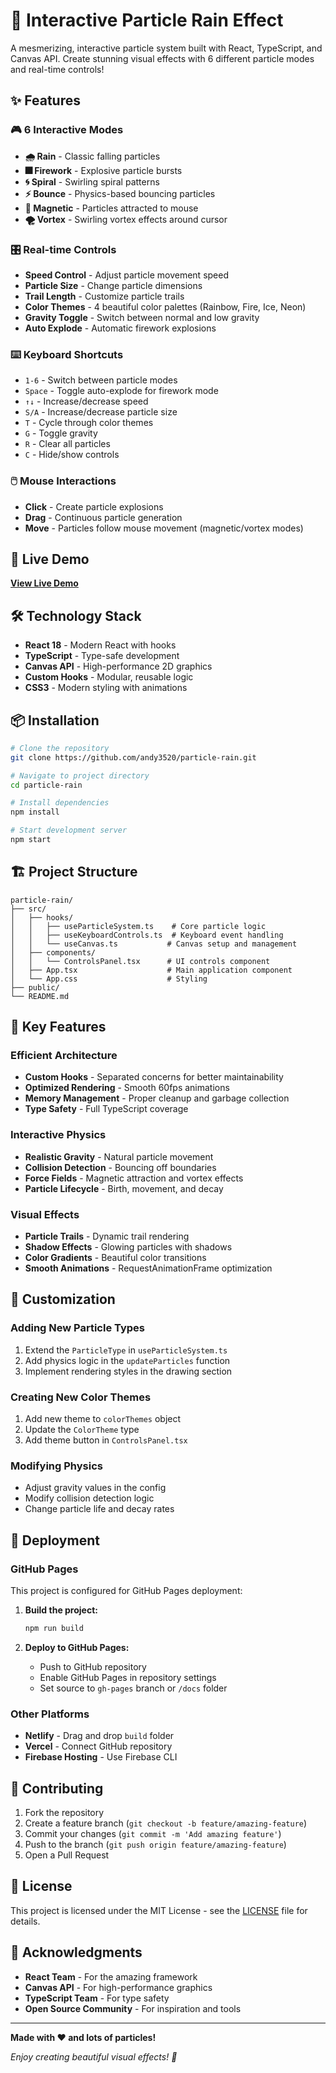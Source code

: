 # 🌟 Interactive Particle Rain Effect

A mesmerizing, interactive particle system built with React, TypeScript, and Canvas API. Create stunning visual effects with 6 different particle modes and real-time controls!

## ✨ Features

### 🎮 **6 Interactive Modes**

- **🌧️ Rain** - Classic falling particles
- **🎆 Firework** - Explosive particle bursts
- **🌀 Spiral** - Swirling spiral patterns
- **⚡ Bounce** - Physics-based bouncing particles
- **🧲 Magnetic** - Particles attracted to mouse
- **🌪️ Vortex** - Swirling vortex effects around cursor

### 🎛️ **Real-time Controls**

- **Speed Control** - Adjust particle movement speed
- **Particle Size** - Change particle dimensions
- **Trail Length** - Customize particle trails
- **Color Themes** - 4 beautiful color palettes (Rainbow, Fire, Ice, Neon)
- **Gravity Toggle** - Switch between normal and low gravity
- **Auto Explode** - Automatic firework explosions

### ⌨️ **Keyboard Shortcuts**

- `1-6` - Switch between particle modes
- `Space` - Toggle auto-explode for firework mode
- `↑↓` - Increase/decrease speed
- `S/A` - Increase/decrease particle size
- `T` - Cycle through color themes
- `G` - Toggle gravity
- `R` - Clear all particles
- `C` - Hide/show controls

### 🖱️ **Mouse Interactions**

- **Click** - Create particle explosions
- **Drag** - Continuous particle generation
- **Move** - Particles follow mouse movement (magnetic/vortex modes)

## 🚀 Live Demo

**[View Live Demo](https://andy3520.github.io/particle-rain)**

## 🛠️ Technology Stack

- **React 18** - Modern React with hooks
- **TypeScript** - Type-safe development
- **Canvas API** - High-performance 2D graphics
- **Custom Hooks** - Modular, reusable logic
- **CSS3** - Modern styling with animations

## 📦 Installation

```bash
# Clone the repository
git clone https://github.com/andy3520/particle-rain.git

# Navigate to project directory
cd particle-rain

# Install dependencies
npm install

# Start development server
npm start
```

## 🏗️ Project Structure

```
particle-rain/
├── src/
│   ├── hooks/
│   │   ├── useParticleSystem.ts    # Core particle logic
│   │   ├── useKeyboardControls.ts  # Keyboard event handling
│   │   └── useCanvas.ts           # Canvas setup and management
│   ├── components/
│   │   └── ControlsPanel.tsx      # UI controls component
│   ├── App.tsx                    # Main application component
│   └── App.css                    # Styling
├── public/
└── README.md
```

## 🎯 Key Features

### **Efficient Architecture**

- **Custom Hooks** - Separated concerns for better maintainability
- **Optimized Rendering** - Smooth 60fps animations
- **Memory Management** - Proper cleanup and garbage collection
- **Type Safety** - Full TypeScript coverage

### **Interactive Physics**

- **Realistic Gravity** - Natural particle movement
- **Collision Detection** - Bouncing off boundaries
- **Force Fields** - Magnetic attraction and vortex effects
- **Particle Lifecycle** - Birth, movement, and decay

### **Visual Effects**

- **Particle Trails** - Dynamic trail rendering
- **Shadow Effects** - Glowing particles with shadows
- **Color Gradients** - Beautiful color transitions
- **Smooth Animations** - RequestAnimationFrame optimization

## 🎨 Customization

### **Adding New Particle Types**

1. Extend the `ParticleType` in `useParticleSystem.ts`
2. Add physics logic in the `updateParticles` function
3. Implement rendering styles in the drawing section

### **Creating New Color Themes**

1. Add new theme to `colorThemes` object
2. Update the `ColorTheme` type
3. Add theme button in `ControlsPanel.tsx`

### **Modifying Physics**

- Adjust gravity values in the config
- Modify collision detection logic
- Change particle life and decay rates

## 🚀 Deployment

### **GitHub Pages**

This project is configured for GitHub Pages deployment:

1. **Build the project:**

   ```bash
   npm run build
   ```

2. **Deploy to GitHub Pages:**
   - Push to GitHub repository
   - Enable GitHub Pages in repository settings
   - Set source to `gh-pages` branch or `/docs` folder

### **Other Platforms**

- **Netlify** - Drag and drop `build` folder
- **Vercel** - Connect GitHub repository
- **Firebase Hosting** - Use Firebase CLI

## 🤝 Contributing

1. Fork the repository
2. Create a feature branch (`git checkout -b feature/amazing-feature`)
3. Commit your changes (`git commit -m 'Add amazing feature'`)
4. Push to the branch (`git push origin feature/amazing-feature`)
5. Open a Pull Request

## 📝 License

This project is licensed under the MIT License - see the [LICENSE](LICENSE) file for details.

## 🙏 Acknowledgments

- **React Team** - For the amazing framework
- **Canvas API** - For high-performance graphics
- **TypeScript Team** - For type safety
- **Open Source Community** - For inspiration and tools

---

**Made with ❤️ and lots of particles!**

_Enjoy creating beautiful visual effects! 🌟_
